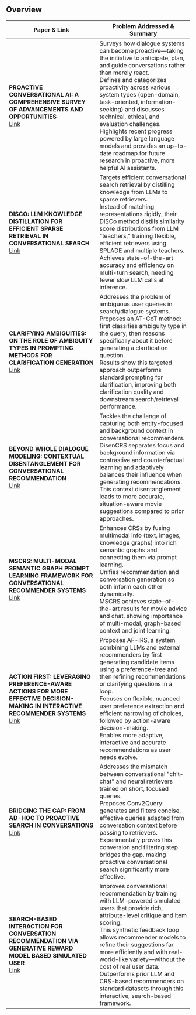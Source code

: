 ## Overview

| Paper & Link                                                                                                                                                                          | Problem Addressed & Summary                                                                                                                                                                                                                                                                                                                                                                                                                                                                      |
| ------------------------------------------------------------------------------------------------------------------------------------------------------------------------------------- | ------------------------------------------------------------------------------------------------------------------------------------------------------------------------------------------------------------------------------------------------------------------------------------------------------------------------------------------------------------------------------------------------------------------------------------------------------------------------------------------------ |
| **PROACTIVE CONVERSATIONAL AI: A COMPREHENSIVE SURVEY OF ADVANCEMENTS AND OPPORTUNITIES**<br>[Link](https://dl.acm.org/doi/10.1145/3715097)                                           | Surveys how dialogue systems can become proactive—taking the initiative to anticipate, plan, and guide conversations rather than merely react.<br>Defines and categorizes proactivity across various system types (open-domain, task-oriented, information-seeking) and discusses technical, ethical, and evaluation challenges.<br>Highlights recent progress powered by large language models and provides an up-to-date roadmap for future research in proactive, more helpful AI assistants. |
| **DISCO: LLM KNOWLEDGE DISTILLATION FOR EFFICIENT SPARSE RETRIEVAL IN CONVERSATIONAL SEARCH**<br>[Link](https://dl.acm.org/doi/10.1145/3726302.3729966)                               | Targets efficient conversational search retrieval by distilling knowledge from LLMs to sparse retrievers.<br>Instead of matching representations rigidly, their DiSCo method distills similarity score distributions from LLM "teachers," training flexible, efficient retrievers using SPLADE and multiple teachers.<br>Achieves state-of-the-art accuracy and efficiency on multi-turn search, needing fewer slow LLM calls at inference.                                                      |
| **CLARIFYING AMBIGUITIES: ON THE ROLE OF AMBIGUITY TYPES IN PROMPTING METHODS FOR CLARIFICATION GENERATION**<br>[Link](https://dl.acm.org/doi/10.1145/3726302.3729922)                | Addresses the problem of ambiguous user queries in search/dialogue systems.<br>Proposes an AT-CoT method: first classifies ambiguity type in the query, then reasons specifically about it before generating a clarification question.<br>Results show this targeted approach outperforms standard prompting for clarification, improving both clarification quality and downstream search/retrieval performance.                                                                                |
| **BEYOND WHOLE DIALOGUE MODELING: CONTEXTUAL DISENTANGLEMENT FOR CONVERSATIONAL RECOMMENDATION**<br>[Link](https://dl.acm.org/doi/10.1145/3726302.3729903)                            | Tackles the challenge of capturing both entity-focused and background context in conversational recommenders.<br>DisenCRS separates focus and background information via contrastive and counterfactual learning and adaptively balances their influence when generating recommendations.<br>This context disentanglement leads to more accurate, situation-aware movie suggestions compared to prior approaches.                                                                                |
| **MSCRS: MULTI-MODAL SEMANTIC GRAPH PROMPT LEARNING FRAMEWORK FOR CONVERSATIONAL RECOMMENDER SYSTEMS**<br>[Link](https://dl.acm.org/doi/10.1145/3726302.3730040)                      | Enhances CRSs by fusing multimodal info (text, images, knowledge graphs) into rich semantic graphs and connecting them via prompt learning.<br>Unifies recommendation and conversation generation so both inform each other dynamically.<br>MSCRS achieves state-of-the-art results for movie advice and chat, showing importance of multi-modal, graph-based context and joint learning.                                                                                                        |
| **ACTION FIRST: LEVERAGING PREFERENCE-AWARE ACTIONS FOR MORE EFFECTIVE DECISION-MAKING IN INTERACTIVE RECOMMENDER SYSTEMS**<br>[Link](https://dl.acm.org/doi/10.1145/3726302.3729885) | Proposes AF-IRS, a system combining LLMs and external recommenders by first generating candidate items using a preference-tree and then refining recommendations or clarifying questions in a loop.<br>Focuses on flexible, nuanced user preference extraction and efficient narrowing of choices, followed by action-aware decision-making.<br>Enables more adaptive, interactive and accurate recommendations as user needs evolve.                                                            |
| **BRIDGING THE GAP: FROM AD-HOC TO PROACTIVE SEARCH IN CONVERSATIONS**<br>[Link](https://dl.acm.org/doi/10.1145/3726302.3729915)                                                      | Addresses the mismatch between conversational "chit-chat" and neural retrievers trained on short, focused queries.<br>Proposes Conv2Query: generates and filters concise, effective queries adapted from conversation context before passing to retrievers.<br>Experimentally proves this conversion and filtering step bridges the gap, making proactive conversational search significantly more effective.                                                                                    |
| **SEARCH-BASED INTERACTION FOR CONVERSATION RECOMMENDATION VIA GENERATIVE REWARD MODEL BASED SIMULATED USER**<br>[Link](https://dl.acm.org/doi/10.1145/3726302.3730080)               | Improves conversational recommendation by training with LLM-powered simulated users that provide rich, attribute-level critique and item scoring.<br>This synthetic feedback loop allows recommender models to refine their suggestions far more efficiently and with real-world-like variety—without the cost of real user data.<br>Outperforms prior LLM and CRS-based recommenders on standard datasets through this interactive, search-based framework.                                     |